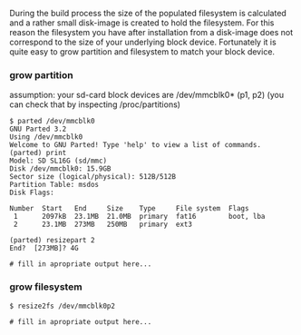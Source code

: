 
During the build process the size of the populated filesystem is calculated and
a rather small disk-image is created to hold the filesystem. For this reason
the filesystem you have after installation from a disk-image does not
correspond to the size of your underlying block device. Fortunately it is
quite easy to grow partition and filesystem to match your block device.

### grow partition

assumption: your sd-card block devices are /dev/mmcblk0* (p1, p2)
(you can check that by inspecting /proc/partitions)

```
$ parted /dev/mmcblk0
GNU Parted 3.2
Using /dev/mmcblk0
Welcome to GNU Parted! Type 'help' to view a list of commands.
(parted) print
Model: SD SL16G (sd/mmc)
Disk /dev/mmcblk0: 15.9GB
Sector size (logical/physical): 512B/512B
Partition Table: msdos
Disk Flags: 

Number  Start   End     Size    Type     File system  Flags
 1      2097kB  23.1MB  21.0MB  primary  fat16        boot, lba
 2      23.1MB  273MB   250MB   primary  ext3

(parted) resizepart 2
End?  [273MB]? 4G

# fill in apropriate output here...
```

### grow filesystem

```
$ resize2fs /dev/mmcblk0p2

# fill in apropriate output here...
```
